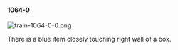 #### 1064-0
![train-1064-0-0.png](https://github.com/lil-lab/nlvr/raw/master/nlvr/train/images/23/train-1064-0-0.png "train-1064-0-0.png")

There is a blue item closely touching right wall of a box.